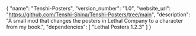 {
    "name": "Tenshi-Posters",
    "version_number": "1.0",
    "website_url": "https://github.com/Tenshi-Shina/Tenshi-Posters/tree/main",
    "description": "A small mod that changes the posters in Lethal Company to a character from my book.",
    "dependencies": [
        "Lethal Posters 1.2.3"
    ]
}
